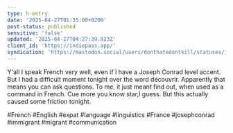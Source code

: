 ```yaml
---
type: h-entry
date: '2025-04-27T01:35:00+0200'
post-status: published
sensitive: 'false'
updated: '2025-04-27T04:27:39.823Z'
client_id: 'https://indiepass.app/'
syndication: 'https://mastodon.social/users/donthatedontkill/statuses/114408026875322747'
---
```

Y'all I speak French very well, even if I have a Joseph Conrad level accent. But I had a difficult moment tonight over the word découvrir. Apparently that means you can ask questions. To me, it just meant find out, when used as a command in French. Cue more you know star,I guess. But this actually caused some friction tonight.

#French #English #expat #language #linguistics #France #josephconrad #immigrant #migrant #communication
